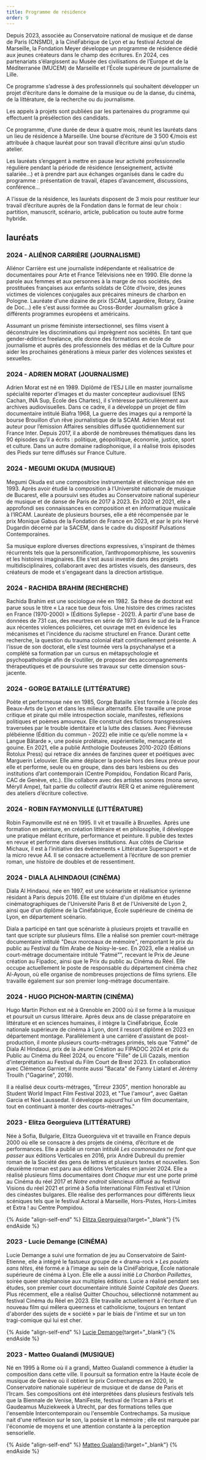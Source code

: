 ```yaml
---
title: Programme de résidence
order: 9
---
```


Depuis 2023, associée au Conservatoire national de musique et de danse de Paris (CNSMD), à la CinéFabrique de Lyon et au festival Actoral de Marseille, la Fondation Meyer développe un programme de résidence dédié aux jeunes créateurs dans le champ des écritures. En 2024, ces partenariats s’élargissent au Musée des civilisations de l’Europe et de la Méditerranée (MUCEM) de Marseille et l’École supérieure de journalisme de Lille.

Ce programme s’adresse à des professionnels qui souhaitent développer un projet d’écriture dans le domaine de la musique ou de la danse, du cinéma, de la littérature, de la recherche ou du journalisme.

Les appels à projets sont publiées par les partenaires du programme qui effectuent la présélection des candidats.

Ce programme, d’une durée de deux à quatre mois, réunit les lauréats dans un lieu de résidence à Marseille. Une bourse d’écriture de 3 500 €/mois est attribuée à chaque lauréat pour son travail d’écriture ainsi qu’un studio atelier.

Les lauréats s’engagent à mettre en pause leur activité professionnelle régulière pendant la période de résidence (enseignement, activité salariée...) et à prendre part aux échanges organisés dans le cadre du programme : présentation de travail, étapes d’avancement, discussions, conférence...

A l’issue de la résidence, les lauréats disposent de 3 mois pour restituer leur travail d’écriture auprès de la Fondation dans le format de leur choix : partition, manuscrit, scénario, article, publication ou toute autre forme hybride.

## lauréats

### 2024 - <span>ALIÉNOR CARRIÈRE (JOURNALISME)</span>

Aliénor Carrière est une journaliste indépendante et réalisatrice de documentaires pour Arte et France Télévisions née en 1990. Elle donne la parole aux femmes et aux personnes à la marge de nos sociétés, des prostituées françaises aux enfants soldats de Côte d’Ivoire, des jeunes victimes de violences conjugales aux précaires mineurs de charbon en Pologne. Lauréate d'une dizaine de prix (SCAM, Lagardère, Rotary, Graine de Doc...) elle s'est aussi formée au Cross-Border Journalism grâce à différents programmes européens et américains.

Assumant un prisme féministe intersectionnel, ses films visent à déconstruire les discriminations qui imprègnent nos sociétés. En tant que gender-éditrice freelance, elle donne des formations en école de journalisme et auprès des professionnels des médias et de la Culture pour aider les prochaines générations à mieux parler des violences sexistes et sexuelles.

### 2024 - <span>ADRIEN MORAT (JOURNALISME)</span>

Adrien Morat est né en 1989. Diplômé de l’ESJ Lille en master journalisme spécialité reporter d’images et du master concepteur audiovisuel (ENS Cachan, INA Sup, École des Chartes), il s’intéresse particulièrement aux archives audiovisuelles. Dans ce cadre, il a développé un projet de film documentaire intitulé Biafra 1968, La guerre des images qui a remporté la bourse Brouillon d’un rêve journalistique de la SCAM. Adrien Morat est auteur pour l’émission Affaires sensibles diffusée quotidiennement sur France Inter. Depuis 2017, il a abordé de nombreuses thématiques dans les 90 épisodes qu’il a écrits : politique, géopolitique, économie, justice, sport et culture. Dans un autre domaine radiophonique, il a réalisé trois épisodes des Pieds sur terre diffusés sur France Culture.

### 2024 - <span>MEGUMI OKUDA (MUSIQUE)</span>

Megumi Okuda est une compositrice instrumentale et électronique née en 1993. Après avoir étudié la composition à l’Université nationale de musique de Bucarest, elle a poursuivi ses études au Conservatoire national supérieur de musique et de danse de Paris de 2017 à 2023. En 2020 et 2021, elle a approfondi ses connaissances en composition et en informatique musicale à l’IRCAM. Lauréate de plusieurs bourses, elle a été récompensée par le prix Monique Gabus de la Fondation de France en 2023, et par le prix Hervé Dugardin décerné par la SACEM, dans le cadre du dispositif Pulsations Contemporaines.

Sa musique explore diverses directions expressives, s'inspirant de thèmes récurrents tels que la personnification, l’anthropomorphisme, les souvenirs et les histoires imaginaires. Elle s'est aussi investie dans des projets multidisciplinaires, collaborant avec des artistes visuels, des danseurs, des créateurs de mode et s'engageant dans la direction artistique.

### 2024 - <span>RACHIDA BRAHIM (RECHERCHE)</span>

Rachida Brahim est une sociologue née en 1982. Sa thèse de doctorat est parue sous le titre « La race tue deux fois. Une histoire des crimes racistes en France (1970-2000) » (Éditions Syllepse - 2021). À partir d'une base de données de 731 cas, des meurtres en série de 1973 dans le sud de la France aux récentes violences policières, cet ouvrage met en évidence les mécanismes et l'incidence du racisme structurel en France. Durant cette recherche, la question du trauma colonial était continuellement présente. A l’issue de son doctorat, elle s’est tournée vers la psychanalyse et a complété sa formation par un cursus en métapsychologie et psychopathologie afin de s’outiller, de proposer des accompagnements thérapeutiques et de poursuivre ses travaux sur cette dimension sous-jacente.

### 2024 - <span>GORGE BATAILLE (LITTÉRATURE)</span>

Poète et performeuse née en 1985, Gorge Bataille s’est formée à l’école des Beaux-Arts de Lyon et dans les milieux alternatifs. Elle travaille une prose critique et pirate qui mêle introspection sociale, manifestes, réflexions politiques et poèmes amoureux. Elle construit des fictions transgressives traversées par le trouble identitaire et la lutte des classes. Avec Fiévreuse plébéienne (Édition du commun - 2022) elle initie ce qu’elle nomme la « Langue Bâtarde », une poésie prolétaire, expérientielle, menaçante et gouine. En 2021, elle a publié Anthologie Douteuses 2010-2020 (Éditions Rotolux Press) qui retrace dix années de fanzines queer et poétiques avec Marguerin Lelouvier. Elle aime déplacer la poésie hors des lieux prévue pour elle et performe, seule ou en groupe, dans des bars lesbiens ou des institutions d’art contemporain (Centre Pompidou, Fondation Ricard Paris, CAC de Genève, etc.). Elle collabore avec des artistes sonores (mona servo, Méryll Ampe), fait partie du collectif d’autrix RER Q et anime régulièrement des ateliers d’écriture collective.

### 2024 - <span>ROBIN FAYMONVILLE (LITTÉRATURE)</span>

Robin Faymonville est né en 1995. Il vit et travaille à Bruxelles. Après une formation en peinture, en création littéraire et en philosophie, il développe une pratique mêlant écriture, performance et peinture. Il publie des textes en revue et performe dans diverses institutions. Aux côtés de Clarisse Michaux, il est à l’initiative des événements « Littérature Supersport » et de la micro revue A4. Il se consacre actuellement à l’écriture de son premier roman, une histoire de doubles et de ressentiment.

### 2024 - <span>DIALA ALHINDAOUI (CINÉMA)</span>

Diala Al Hindaoui, née en 1997, est une scénariste et réalisatrice syrienne résidant à Paris depuis 2016. Elle est titulaire d'un diplôme en études cinématographiques de l'Université Paris 8 et de l'Université de Lyon 2, ainsi que d'un diplôme de la Cinéfabrique, École supérieure de cinéma de Lyon, en département scénario.

Diala a participé en tant que scénariste à plusieurs projets et travaillé en tant que scripte sur plusieurs films. Elle a réalisé son premier court-métrage documentaire intitulé "Deux morceaux de mémoire", remportant le prix du public au Festival du film Arabe de Noisy-le-sec. En 2023, elle a réalisé un court-métrage documentaire intitulé “Fatmé"”, recevant le Prix de Jeune création au Fipadoc, ainsi que le Prix du public au Cinéma du Réel. Elle occupe actuellement le poste de responsable du département cinéma chez Al-Ayoun, où elle organise de nombreuses projections de films syriens. Elle travaille également sur son premier long-métrage documentaire.

### 2024 - <span>HUGO PICHON-MARTIN (CINÉMA)</span>

Hugo Martin Pichon est né à Grenoble en 2000 où il se forme à la musique et poursuit un cursus littéraire. Après deux ans de classe préparatoire en littérature et en sciences humaines, il intègre la CinéFabrique, École nationale supérieure de cinéma à Lyon, dont il ressort diplômé en 2023 en département montage. Parallèlement à une carrière d'assistant de post-production, il monte plusieurs courts-métrages primés, tels que "Fatmé" de Diala Al Hindaoui, prix de la Jeune Création au FIPADOC 2024 et prix du Public au Cinéma du Réel 2024, ou encore "Fille" de Lili Cazals, mention d'interprétation au Festival du Film Court de Brest 2023. En collaboration avec Clémence Garnier, il monte aussi "Bacata" de Fanny Liatard et Jérémy Trouilh ("Gagarine", 2019).

Il a réalisé deux courts-métrages, "Erreur 2305", mention honorable au Student World Impact Film Festival 2023, et "Tue l'amour", avec Gaëtan Garcia et Noé Laussedat. Il développe aujourd'hui un film documentaire, tout en continuant à monter des courts-métrages."

### 2023 - <span>Elitza Georguieva (LITTÉRATURE)</span>

Née à Sofia, Bulgarie, Elitza Gueorguieva vit et travaille en France depuis 2000 où elle se consacre à des projets de cinéma, d’écriture et de performances.
Elle a publié un roman intitulé _Les cosmonautes ne font que passer_ aux éditions Verticales en 2016, prix André Dubreuil du premier roman de la Société des gens de lettres et plusieurs textes et nouvelles. Son deuxième roman est paru aux éditions Verticales en janvier 2024.
Elle a réalisé plusieurs films documentaires dont _Chaque mur_ est une porte primé au Cinéma du réel 2017 et _Notre endroit_ silencieux diffusé au festival Visions du réel 2021 et primé à Sofia International Film Festival et l’Union des cinéastes bulgares. Elle réalise des performances pour différents lieux scéniques tels que le festival Actoral à Marseille, Hors-Pistes, Hors-Limites et Extra ! au Centre Pompidou.

{% Aside "align-self-end" %}
[Elitza Georguieva](/actualites/elitza-gueorguieva,-ou-la-langue-en-jeu){target="\_blank"}
{% endAside %}

### 2023 - <span>Lucie Demange (CINÉMA)</span>

Lucie Demange a suivi une formation de jeu au Conservatoire de Saint-Etienne, elle a intégré le fastueux groupe de « drama-rock » _Les poulets sans têtes_, été formé.e à l’image au sein de la CinéFabrique, École nationale supérieure de cinéma à Lyon. Elle elle a aussi initié _La Charbon Paillettes_, soirée queer stéphanoise aux multiples éditions. Lucie a réalisé pendant ses études, son premier court documentaire intitulé _Sainté Capitale des Queers_. Plus récemment, elle a réalisé Quitter Chouchou, sélectionné notamment au festival Cinéma du Réel en 2023. Elle travaille actuellement à l'écriture d'un nouveau film qui mêlera queerness et catholicisme, toujours en tentant d'aborder des sujets de « société » par le biais de l'intime et sur un ton tragi-comique qui lui est cher.

{% Aside "align-self-end" %}
[Lucie Demange](/actualites/lucie-demange,-ou-le-regard-fluide){target="\_blank"}
{% endAside %}

### 2023 - <span>Matteo Gualandi (MUSIQUE)</span>

Né en 1995 à Rome où il a grandi, Matteo Gualandi commence à étudier la composition dans cette ville. Il poursuit sa formation entre la Haute école de musique de Genève où il obtient le prix Contrechamps en 2020, le Conservatoire nationale supérieur de musique et de danse de Paris et l’Ircam. Ses compositions ont été interprétées dans plusieurs festivals tels que la Biennale de Venise, ManiFeste, festival de l’Ircam à Paris et Gaudeamus Muziekweek à Utrecht, par des formations telles que l'ensemble Intercontemporain ou l'ensemble Contrechamps. Sa musique nait d'une réflexion sur le son, la poésie et la mémoire ; elle est marquée par l'économie de moyens et une attention constante à la perception sensorielle.

{% Aside "align-self-end" %}
[Matteo Gualandi](/actualites/matteo-gualandi,-ou-le-plaisir-de-la-composition/){target="\_blank"}
{% endAside %}
